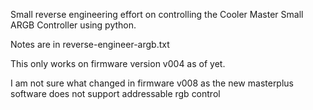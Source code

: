 Small reverse engineering effort on controlling the Cooler Master Small ARGB Controller using python.

Notes are in reverse-engineer-argb.txt

This only works on firmware version v004 as of yet.

I am not sure what changed in firmware v008 as the new masterplus software does not support addressable rgb control